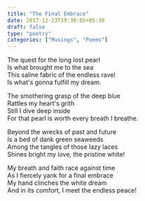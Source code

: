 ```yaml
---  
title: "The Final Embrace"  
date: 2017-12-23T19:30:05+05:30  
draft: false  
type: "poetry"  
categories: ["Musings", "Poems"]  
---  
```

  
The quest for the long lost pearl  
Is what brought me to the sea  
This saline fabric of the endless ravel  
Is what's gonna fulfill my dream.  
  
The smothering grasp of the deep blue  
Rattles my heart's grith  
Still I dive deep inside  
For that pearl is worth every breath I breathe.  
  
Beyond the wrecks of past and future  
Is a bed of dank green seaweeds  
Among the tangles of those lazy laces  
Shines bright my love, the pristine white!  
  
  
My breath and faith race against time  
As I fiercely yank for a final embrace  
My hand clinches the white dream  
And in its comfort, I meet the endless peace!  
